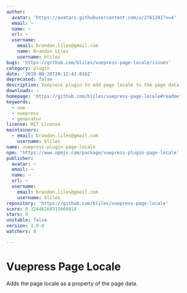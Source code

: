 ```yaml
---
author:
  avatar: 'https://avatars.githubusercontent.com/u/2761281?v=4'
  email: ~
  name: ~
  url: ~
  username:
    email: brandon.liles@gmail.com
    name: Brandon Liles
    username: bliles
bugs: 'https://github.com/bliles/vuepress-page-locale/issues'
category: plugin
date: '2019-08-20T20:12:43.816Z'
deprecated: false
description: Vuepress plugin to add page locale to the page data
downloads: ~
homepage: 'https://github.com/bliles/vuepress-page-locale#readme'
keywords:
  - vue
  - vuepress
  - generator
license: MIT License
maintainers:
  - email: brandon.liles@gmail.com
    username: bliles
name: vuepress-plugin-page-locale
npm: 'https://www.npmjs.com/package/vuepress-plugin-page-locale'
publisher:
  avatar: ~
  email: ~
  name: ~
  url: ~
  username:
    email: brandon.liles@gmail.com
    username: bliles
repository: 'https://github.com/bliles/vuepress-page-locale'
score: 0.32446269315660814
stars: 0
unstable: false
version: 1.0.0
watchers: 0

---
```


# Vuepress Page Locale

Adds the page locale as a property of the page data.
